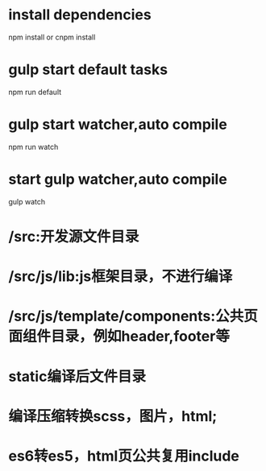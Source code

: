 # install dependencies
npm install or cnpm install

# gulp start default tasks
npm run default

# gulp start watcher,auto compile 
npm run watch

# start gulp watcher,auto compile 
gulp watch


# /src:开发源文件目录

# /src/js/lib:js框架目录，不进行编译

# /src/js/template/components:公共页面组件目录，例如header,footer等

# static编译后文件目录

# 编译压缩转换scss，图片，html;
# es6转es5，html页公共复用include


